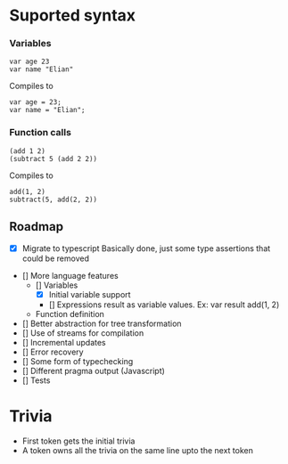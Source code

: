 # Suported syntax

### Variables
```
var age 23
var name "Elian"
```

Compiles to
```
var age = 23;
var name = "Elian";
```

### Function calls
```
(add 1 2)
(subtract 5 (add 2 2))
```

Compiles to

```
add(1, 2)
subtract(5, add(2, 2))
```

## Roadmap
- [x] Migrate to typescript
  Basically done, just some type assertions that could be removed
- [] More language features
  - [] Variables
    - [x] Initial variable support
    - [] Expressions result as variable values. Ex: var result add(1, 2)
  - Function definition
- [] Better abstraction for tree transformation
- [] Use of streams for compilation
- [] Incremental updates
- [] Error recovery
- [] Some form of typechecking
- [] Different pragma output (Javascript)
- [] Tests

# Trivia
- First token gets the initial trivia
- A token owns all the trivia on the same line upto the next token